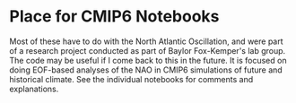 # Place for CMIP6 Notebooks

Most of these have to do with the North Atlantic Oscillation, and were part of a research project conducted as part of Baylor Fox-Kemper's lab group. The code may be useful if I come back to this in the future. It is focused on doing EOF-based analyses of the NAO in CMIP6 simulations of future and historical climate. See the individual notebooks for comments and explanations.
